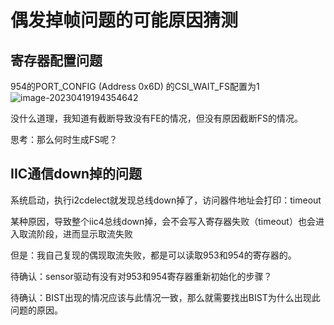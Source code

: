# 偶发掉帧问题的可能原因猜测

## 寄存器配置问题

954的PORT_CONFIG (Address 0x6D)  的CSI_WAIT_FS配置为1![image-20230419194354642](E:\typora_files\r318外置sensor调试\随记.assets\image-20230419194354642.png)

没什么道理，我知道有截断导致没有FE的情况，但没有原因截断FS的情况。

思考：那么何时生成FS呢？

## IIC通信down掉的问题

系统启动，执行i2cdelect就发现总线down掉了，访问器件地址会打印：timeout

某种原因，导致整个iic4总线down掉，会不会写入寄存器失败（timeout）也会进入取流阶段，进而显示取流失败



但是：我自己复现的偶现取流失败，都是可以读取953和954的寄存器的。

待确认：sensor驱动有没有对953和954寄存器重新初始化的步骤？

待确认：BIST出现的情况应该与此情况一致，那么就需要找出BIST为什么出现此问题的原因。



